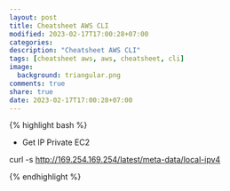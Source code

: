 ```yaml
---
layout: post
title: Cheatsheet AWS CLI
modified: 2023-02-17T17:00:28+07:00
categories:
description: "Cheatsheet AWS CLI"
tags: [cheatsheet aws, aws, cheatsheet, cli]
image:
  background: triangular.png
comments: true
share: true
date: 2023-02-17T17:00:28+07:00
---
```


{% highlight bash %} 

* Get IP Private EC2

curl -s http://169.254.169.254/latest/meta-data/local-ipv4

{% endhighlight %}
